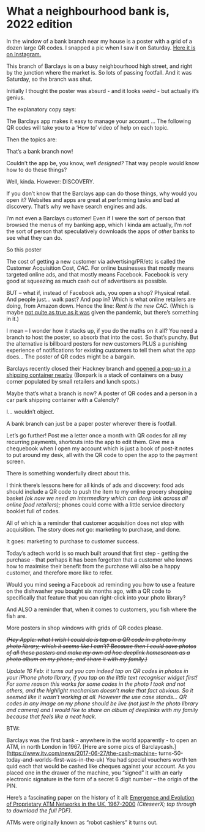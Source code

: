 # What a neighbourhood bank is, 2022 edition

In the window of a bank branch near my house is a poster with a grid of a
dozen large QR codes. I snapped a pic when I saw it on Saturday. [Here it is
on Instagram.](https://www.instagram.com/p/CZ4hXQKqALi/)

This branch of Barclays is on a busy neighbourhood high street, and right by
the junction where the market is. So lots of passing footfall. And it was
Saturday, so the branch was shut.

Initially I thought the poster was absurd - and it looks _weird_ \- but
actually it’s genius.

The explanatory copy says:

The Barclays app makes it easy to manage your account … The following QR codes
will take you to a ‘How to’ video of help on each topic.

Then the topics are:

That’s a bank branch now!

Couldn’t the app be, you know, _well designed?_ That way people would know how
to do these things?

Well, kinda. However: DISCOVERY.

If you don’t know that the Barclays app can do those things, why would you
open it? Websites and apps are great at performing tasks and bad at discovery.
That’s why we have search engines and ads.

I’m not even a Barclays customer! Even if I were the sort of person that
browsed the menus of my banking app, which I kinda am actually, I’m _not_ the
sort of person that speculatively downloads the apps of _other_ banks to see
what they can do.

So this poster

The cost of getting a new customer via advertising/PR/etc is called the
Customer Acquisition Cost, _CAC._ For online businesses that mostly means
targeted online ads, and that mostly means Facebook. Facebook is very good at
squeezing as much cash out of advertisers as possible.

BUT – what if, instead of Facebook ads, you open a shop? Physical retail. And
people just… walk past? And pop in? Which is what online retailers are doing,
from Amazon down. Hence the line: _Rent is the new CAC._ (Which is maybe [not
quite as true as it was](https://www.shopify.co.uk/retail/is-rent-the-new-cac)
given the pandemic, but there’s something in it.)

I mean – I wonder how it stacks up, if you do the maths on it all? You need a
branch to host the poster, so absorb that into the cost. So that’s punchy. But
the alternative is billboard posters for new customers PLUS a punishing
experience of notifications for existing customers to tell them what the app
does… The poster of QR codes might be a bargain.

Barclays recently closed their Hackney branch and [opened a pop-up in a
shipping container
nearby](https://twitter.com/smcdoyle/status/1492562766758088709) (Boxpark is a
stack of containers on a busy corner populated by small retailers and lunch
spots.)

Maybe that’s what a branch is now? A poster of QR codes and a person in a car
park shipping container with a Calendly?

I… wouldn’t object.

A bank branch can just be a paper poster wherever there is footfall.

Let’s go further! Post me a letter once a month with QR codes for all my
recurring payments, shortcuts into the app to edit them. Give me a chequebook
when I open my account which is just a book of post-it notes to put around my
desk, all with the QR code to open the app to the payment screen.

There is something wonderfully direct about this.

I think there’s lessons here for all kinds of ads and discovery: food ads
should include a QR code to push the item to my online grocery shopping basket
_(ok now we need an intermediary which can deep link across all online food
retailers);_ phones could come with a little service directory booklet full of
codes.

All of which is a reminder that customer acquisition does not stop with
acquisition. The story does _not_ go: marketing to purchase, and done.

It goes: marketing to purchase to customer success.

Today’s adtech world is so much built around that first step - getting the
purchase - that perhaps it has been forgotten that a customer who knows how to
maximise their benefit from the purchase will also be a happy customer, and
therefore more like to refer.

Would you mind seeing a Facebook ad reminding you how to use a feature on the
dishwasher you bought six months ago, with a QR code to specifically that
feature that you can right-click into your photo library?

And ALSO a reminder that, when it comes to customers, you fish where the fish
are.

More posters in shop windows with grids of QR codes please.

~~_(Hey Apple: what I wish I could do is tap on a QR code in a photo in my
photo library, which it seems like I can’t? Because then I could save photos
of all these posters and make my own ad hoc deeplink homescreen as a photo
album on my phone, and share it with my family.)_~~

_Update 16 Feb: it turns out you can indeed tap on QR codes in photos in your
iPhone photo library, if you tap on the little text recogniser widget first!
For some reason this works for some codes in the photo I took and not others,
and the highlight mechanism doesn’t make that fact obvious. So it seemed like
it wasn’t working at all. However the use case stands… QR codes in any image
on my phone should be live (not just in the photo library and camera) and I
would like to share an album of deeplinks with my family because that feels
like a neat hack._

BTW:

Barclays was the first bank - anywhere in the world apparently - to open an
ATM, in north London in 1967. [Here are some pics of
Barclaycash.](https://www.itv.com/news/2017-06-27/the-cash-machine-
turns-50-today-and-worlds-first-was-in-the-uk) You had special vouchers worth
ten quid each that would be cashed like cheques against your account. As you
placed one in the drawer of the machine, you “signed” it with an early
electronic signature in the form of a secret 6 digit number – the origin of
the PIN.

Here’s a fascinating paper on the history of it all: [Emergence and Evolution
of Proprietary ATM Networks in the UK,
1967-2000](https://citeseerx.ist.psu.edu/viewdoc/summary?doi=10.1.1.856.1218)
_(CiteseerX; tap through to download the full PDF)._

ATMs were originally known as “robot cashiers” it turns out.
